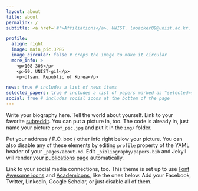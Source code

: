 ```yaml
---
layout: about
title: about
permalink: /
subtitle: <a href='#'>Affiliations</a>. UNIST. looacker09@unist.ac.kr. 

profile:
  align: right
  image: main_pic.JPEG
  image_circular: false # crops the image to make it circular
  more_info: >
    <p>108-306</p>
    <p>50, UNIST-gil</p>
    <p>Ulsan, Republic of Korea</p>

news: true # includes a list of news items
selected_papers: true # includes a list of papers marked as "selected={true}"
social: true # includes social icons at the bottom of the page
---
```


Write your biography here. Tell the world about yourself. Link to your favorite [subreddit](http://reddit.com). You can put a picture in, too. The code is already in, just name your picture `prof_pic.jpg` and put it in the `img/` folder.

Put your address / P.O. box / other info right below your picture. You can also disable any of these elements by editing `profile` property of the YAML header of your `_pages/about.md`. Edit `_bibliography/papers.bib` and Jekyll will render your [publications page](/al-folio/publications/) automatically.

Link to your social media connections, too. This theme is set up to use [Font Awesome icons](https://fontawesome.com/) and [Academicons](https://jpswalsh.github.io/academicons/), like the ones below. Add your Facebook, Twitter, LinkedIn, Google Scholar, or just disable all of them.
